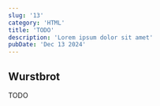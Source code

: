 ```yaml
---
slug: '13'
category: 'HTML'
title: 'TODO'
description: 'Lorem ipsum dolor sit amet'
pubDate: 'Dec 13 2024'
---
```




## Wurstbrot

TODO